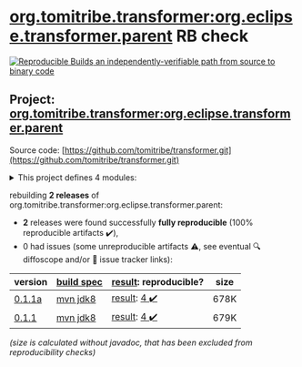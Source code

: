 [org.tomitribe.transformer:org.eclipse.transformer.parent](https://central.sonatype.com/artifact/org.tomitribe.transformer/org.eclipse.transformer.parent/versions) RB check
=======

[![Reproducible Builds](https://reproducible-builds.org/images/logos/rb.svg) an independently-verifiable path from source to binary code](https://reproducible-builds.org/)

## Project: [org.tomitribe.transformer:org.eclipse.transformer.parent](https://central.sonatype.com/artifact/org.tomitribe.transformer/org.eclipse.transformer.parent/versions)

Source code: [https://github.com/tomitribe/transformer.git](https://github.com/tomitribe/transformer.git)

<details><summary>This project defines 4 modules:</summary>

* [org.tomitribe.transformer:org.eclipse.transformer](https://central.sonatype.com/artifact/org.tomitribe.transformer/org.eclipse.transformer/0.1.1a)
* [org.tomitribe.transformer:org.eclipse.transformer.cli](https://central.sonatype.com/artifact/org.tomitribe.transformer/org.eclipse.transformer.cli/0.1.1a)
* [org.tomitribe.transformer:org.eclipse.transformer.maven](https://central.sonatype.com/artifact/org.tomitribe.transformer/org.eclipse.transformer.maven/0.1.1a)
* [org.tomitribe.transformer:org.eclipse.transformer.parent](https://central.sonatype.com/artifact/org.tomitribe.transformer/org.eclipse.transformer.parent/0.1.1a)
</details>

rebuilding **2 releases** of org.tomitribe.transformer:org.eclipse.transformer.parent:
- **2** releases were found successfully **fully reproducible** (100% reproducible artifacts :heavy_check_mark:),
- 0 had issues (some unreproducible artifacts :warning:, see eventual :mag: diffoscope and/or :memo: issue tracker links):

| version | [build spec](/BUILDSPEC.md) | [result](https://reproducible-builds.org/docs/jvm/): reproducible? | size |
| -- | --------- | ------ | -- |
| [0.1.1a](https://central.sonatype.com/artifact/org.tomitribe.transformer/org.eclipse.transformer.parent/0.1.1a/pom) | [mvn jdk8](org.eclipse.transformer.parent-0.1.1a.buildspec) | [result](org.eclipse.transformer.maven-0.1.1a.buildinfo): [4 :heavy_check_mark: ](org.eclipse.transformer.maven-0.1.1a.buildcompare) | 678K |
| [0.1.1](https://central.sonatype.com/artifact/org.tomitribe.transformer/org.eclipse.transformer.parent/0.1.1/pom) | [mvn jdk8](org.eclipse.transformer.parent-0.1.1.buildspec) | [result](org.eclipse.transformer.maven-0.1.1.buildinfo): [4 :heavy_check_mark: ](org.eclipse.transformer.maven-0.1.1.buildcompare) | 679K |

<i>(size is calculated without javadoc, that has been excluded from reproducibility checks)</i>
